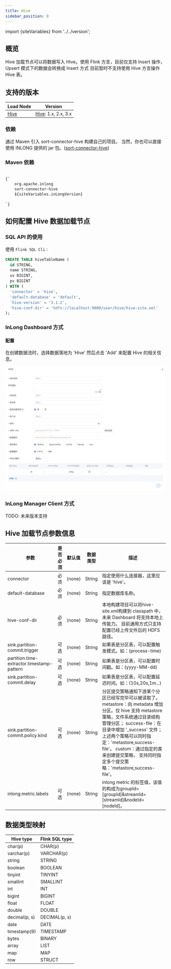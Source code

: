 ```yaml
---
title: Hive
sidebar_position: 8
---
```


import {siteVariables} from '../../version';

## 概览
Hive 加载节点可以将数据写入 Hive。使用 Flink 方言，目前仅支持 Insert 操作，Upsert 模式下的数据会转换成 Insert 方式
目前暂时不支持使用 Hive 方言操作 Hive 表。

## 支持的版本

| Load Node                           | Version                                            | 
|-------------------------------------|----------------------------------------------------|
| [Hive](./hive.md) | [Hive](https://nightlies.apache.org/flink/flink-docs-master/docs/connectors/table/hive/overview/#supported-hive-version): 1.x, 2.x, 3.x |

### 依赖

通过 Maven 引入 sort-connector-hive 构建自己的项目。
当然，你也可以直接使用 INLONG 提供的 jar 包。([sort-connector-hive](https://inlong.apache.org/download))

### Maven 依赖

<pre><code parentName="pre">
{`<dependency>
    <groupId>org.apache.inlong</groupId>
    <artifactId>sort-connector-hive</artifactId>
    <version>${siteVariables.inLongVersion}</version>
</dependency>
`}
</code></pre>
## 如何配置 Hive 数据加载节点

### SQL API 的使用

使用 `Flink SQL Cli` :

```sql
CREATE TABLE hiveTableName (
  id STRING,
  name STRING,
  uv BIGINT,
  pv BIGINT
) WITH (
  'connector' = 'hive',
  'default-database' = 'default',
  'hive-version' = '3.1.2',
  'hive-conf-dir' = 'hdfs://localhost:9000/user/hive/hive-site.xml'
);
```
### InLong Dashboard 方式

#### 配置
在创建数据流时，选择数据落地为 'Hive' 然后点击 'Add' 来配置 Hive 的相关信息。

![Hive Configuration](img/hive.png)

### InLong Manager Client 方式

TODO: 未来版本支持

## Hive 加载节点参数信息

| 参数  | 是否必须 | 默认值 | 数据类型 | 描述  |
| --- | --- | --- | --- | --- |
|  connector | 必须  | (none) | String | 指定使用什么连接器，这里应该是 'hive'。 |
|  default-database | 必须  | (none) | String | 指定数据库名称。 |
|  hive-conf-dir | 必须  | (none) | String | 本地构建项目可以将hive-site.xml构建到 classpath 中，未来 Dashboard 将支持本地上传能力。 目前通用方式只支持配置已经上传文件后的 HDFS 路径。 |
|  sink.partition-commit.trigger | 可选  | (none) | String | 如果表是分区表，可以配置触发模式。如：(process-time) |
|  partition.time-extractor.timestamp-pattern | 可选  | (none) | String | 如果表是分区表，可以配置时间戳。如：(yyyy-MM-dd) |
|  sink.partition-commit.delay | 可选  | (none) | String | 如果表是分区表，可以配置延迟时间。如：(10s,20s,1m...) |
|  sink.partition-commit.policy.kind | 可选  | (none) | String | 分区提交策略通知下游某个分区已经写完毕可以被读取了。 metastore：向 metadata 增加分区。仅 hive 支持 metastore 策略，文件系统通过目录结构管理分区； success-file：在目录中增加 '_success' 文件； 上述两个策略可以同时指定：'metastore,success-file'。 custom：通过指定的类来创建提交策略， 支持同时指定多个提交策略：'metastore,success-file'。 |
| inlong.metric.labels | 可选  | (none) | String | inlong metric 的标签值，该值的构成为groupId=[groupId]&streamId=[streamId]&nodeId=[nodeId]。 |

## 数据类型映射
| Hive type | Flink SQL type |
| --- | --- |
| char(p) | CHAR(p) |
| varchar(p) | VARCHAR(p) |
| string | STRING |
| boolean | BOOLEAN |
| tinyint | TINYINT |
| smallint | SMALLINT |
| int | INT |
| bigint | BIGINT |
| float | FLOAT |
| double | DOUBLE |
| decimal(p, s) | DECIMAL(p, s) |
| date | DATE |
| timestamp(9) | TIMESTAMP |
| bytes | BINARY |
| array | LIST |
| map | MAP |
| row | STRUCT |